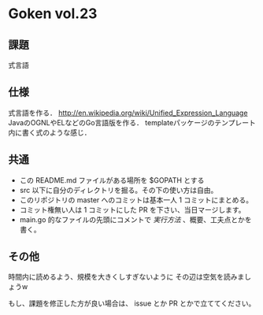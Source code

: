 # Goken vol.23

## 課題

式言語

## 仕様

式言語を作る．
http://en.wikipedia.org/wiki/Unified_Expression_Language
JavaのOGNLやELなどのGo言語版を作る．
templateパッケージのテンプレート内に書く式のような感じ．

## 共通

- この README.md ファイルがある場所を $GOPATH とする
- src 以下に自分のディレクトリを掘る。その下の使い方は自由。
- このリポジトリの master へのコミットは基本一人 1 コミットにまとめる。
- コミット権無い人は 1 コミットにした PR を下さい、当日マージします。
- main.go 的なファイルの先頭にコメントで *実行方法* 、概要、工夫点とかを書く。


## その他

時間内に読めるよう、規模を大きくしすぎないように
その辺は空気を読みましょうw

もし、課題を修正した方が良い場合は、 issue とか PR とかで立ててください。
